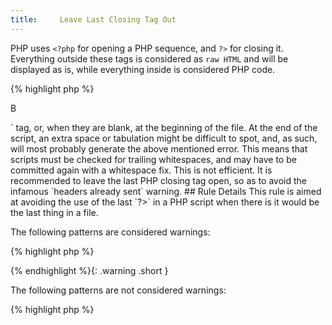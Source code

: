 ```yaml
---
title:     Leave Last Closing Tag Out
---
```


PHP uses `<?php` for opening a PHP sequence, and `?>` for closing it. Everything outside these tags is considered as `raw HTML` and will be displayed as is, while everything inside is considered PHP code.

{% highlight php %}
<?php
$a = 'a';

// This is not the last closing tag.
?>
B
<?php
echo $a;

// No closing tag, on purpose

{% endhighlight %}{: .short }


The PHP interpreter will understand the end of the file as the end of the script, and will close any instruction. You may still get an fatal error if the instruction is badly build, or if there is no final `;`, so the behavior is the same as if you had closed the script.

The added value here is avoiding the infamous `Cannot modify header information - headers already sent by (output started at /path/to/file.php:lineNumber)` bug. You'll run into this warning when there are raw HTML strings, which are immediately echoed to the server. Such strings are quite easy to spot when they are not blank (like a real `<html>` tag, or, when they are blank, at the beginning of the file.

At the end of the script, an extra space or tabulation might be difficult to spot, and, as such, will most probably generate the above mentioned error. This means that scripts must be checked for trailing whitespaces, and may have to be committed again with a whitespace fix. This is not efficient.

It is recommended to leave the last PHP closing tag open, so as to avoid the infamous `headers already sent` warning.


## Rule Details

This rule is aimed at avoiding the use of the last `?>` in a PHP script when there is it would be the last thing in a file.

The following patterns are considered warnings:

{% highlight php %}
<?php
class myClass {
	/* some code */
}
?>
{% endhighlight %}{: .warning .short }


The following patterns are not considered warnings:

{% highlight php %}
<?php
class myClass {
	/* some code */
}

{% endhighlight %}{: .ok .short }


## When Not To Use It

* If you hate unbalanced parenthesis : [(](https://xkcd.com/859/)
* If you check all closing tags with your IDE or some code beautifier : just don't do this manually.


## Further Reading

* [PHP Closing Tag](http://php.net/language.basic-syntax.phptags)
* [PSR-2 coding style guide](http://www.php-fig.org/psr/psr-2/)